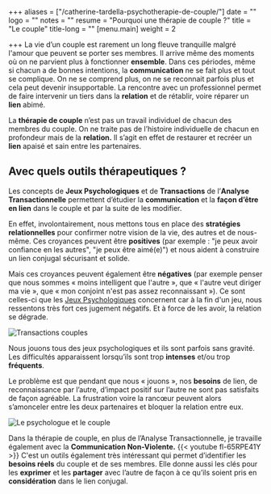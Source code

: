 +++
aliases = ["/catherine-tardella-psychotherapie-de-couple/"]
date = ""
logo = ""
notes = ""
resume = "Pourquoi une thérapie de couple ?"
title = "Le couple"
title-long = ""
[menu.main]
weight = 2

+++
La vie d’un couple est rarement un long fleuve tranquille malgré l'amour que peuvent se porter ses membres. Il arrive même des moments où on ne parvient plus à fonctionner **ensemble**. Dans ces périodes, même si chacun a de bonnes intentions, la **communication** ne se fait plus et tout se complique. On ne se comprend plus, on ne se reconnait parfois plus et cela peut devenir insupportable. La rencontre avec un professionnel permet de faire intervenir un tiers dans la **relation** et de rétablir, voire réparer un **lien** abimé.

La **thérapie de couple** n’est pas un travail individuel de chacun des membres du couple. On ne traite pas de l’histoire individuelle de chacun en profondeur mais de la **relation.** Il s’agit en effet de restaurer et recréer un **lien** apaisé et sain entre les partenaires.

## Avec quels outils thérapeutiques ?

Les concepts de **Jeux Psychologiques** et de **Transactions** de l’**Analyse Transactionnelle** permettent d’étudier la **communication** et la **façon d’être en lien** dans le couple et par la suite de les modifier.

En effet, involontairement, nous mettons tous en place des **stratégies relationnelles** pour confirmer notre vision de la vie, des autres et de nous-même. Ces croyances peuvent être **positives** (par exemple : "je peux avoir confiance en les autres", "je peux être aimé(e)") et nous aident à construire un lien conjugal sécurisant et solide.  

Mais ces croyances peuvent également être **négatives** (par exemple penser que nous sommes « moins intelligent que l'autre », que « l'autre veut diriger ma vie », que « mon conjoint n'est pas assez reconnaissant »). Ce sont celles-ci que les [Jeux Psychologiques](https://ct-psy.com/posts/a-quoi-jouons-nous-relation/) concernent car à la fin d'un jeu, nous ressentons très fort ces jugement négatifs. Et à force de les avoir, la relation se dégrade.

![Transactions couples](http://ct-psy.com/wp-content/uploads/2017/10/communication-1991854_1280.png-300x105.jpg)

Nous jouons tous des jeux psychologiques et ils sont parfois sans gravité. Les difficultés apparaissent lorsqu’ils sont trop **intenses** et/ou trop **fréquents**.

Le problème est que pendant que nous « jouons », nos **besoins** de lien, de reconnaissance par l’autre, d’impact positif sur l’autre ne sont pas satisfaits de façon agréable. La frustration voire la rancœur peuvent alors s’amonceler entre les deux partenaires et bloquer la relation entre eux.

![Le psychologue et le couple](http://ct-psy.com/wp-content/uploads/2017/10/stockvault-exchanging-ideas-argument-and-debate-concept196023-300x142.jpg)

Dans la thérapie de couple, en plus de l’Analyse Transactionnelle, je travaille également avec la **Communication Non-Violente.** {{< youtube fl-65RPE41Y >}} C'est un outils également très intéressant qui permet d’identifier les **besoins réels** du couple et de ses membres. Elle donne aussi les clés pour les **exprimer** et les **partager** avec l’autre de façon à ce qu’ils soient pris en **considération** dans le lien conjugal.